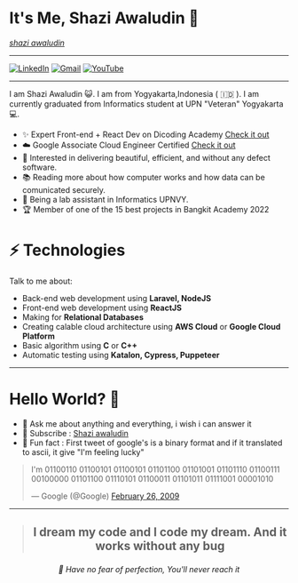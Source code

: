# It's Me, Shazi Awaludin 👋

[_shazi awaludin_](https://shaziawaludin.vercel.app/)

---

[![LinkedIn](https://img.shields.io/badge/linkedin-%230077B5.svg?style=for-the-badge&logo=linkedin&logoColor=white&link=https://www.linkedin.com/id/shazi-awaludin)](https://www.linkedin.com/in/shazi-awaludin)
[![Gmail](https://img.shields.io/badge/Gmail-D14836?style=for-the-badge&logo=gmail&logoColor=white&link=mailto:123190123@student.upnyk.ac.id)](mailto:123190213@student.upnyk.ac.id)
[![YouTube](https://img.shields.io/badge/Shazi%20Awaludin-%23FF0000.svg?style=for-the-badge&logo=YouTube&logoColor=white&link=https://www.youtube.com/channel/UCYtjFW_nToIL2furg1gcwdg)](https://www.youtube.com/channel/UCYtjFW_nToIL2furg1gcwdg)

---

I am Shazi Awaludin 😺. I am from Yogyakarta,Indonesia ( 🇮🇩 ). I am currently graduated from Informatics student at UPN "Veteran" Yogyakarta 💻.

- ✨ Expert Front-end + React Dev on Dicoding Academy [Check it out](https://www.dicoding.com/certificates/N9ZO4KVD8ZG5)
- ☁️ Google Associate Cloud Engineer Certified [Check it out](https://www.credential.net/5589fd42-8193-4c00-95e3-4fe2d358529c?key=3a2cd1360e7a926a247cb469971a6297cbfe2d94d9c8a099d4bf614cdefd59ed)
- 🧐 Interested in delivering beautiful, efficient, and without any defect software.
- 📚 Reading more about how computer works and how data can be comunicated securely.
- 👾 Being a lab assistant in Informatics UPNVY.
- 🏆 Member of one of the 15 best projects in Bangkit Academy 2022

# ⚡ **Technologies**

Talk to me about:

- Back-end web development using **Laravel, NodeJS**
- Front-end web development using **ReactJS**
- Making for **Relational Databases**
- Creating calable cloud architecture using **AWS Cloud** or **Google Cloud Platform**
- Basic algorithm using **C** or **C++**
- Automatic testing using **Katalon, Cypress, Puppeteer**

---

# **Hello World? 🤨**

- 💬 Ask me about anything and everything, i wish i can answer it
- 🔔 Subscribe : [Shazi awaludin](https://www.youtube.com/channel/UCYtjFW_nToIL2furg1gcwdg)
- 🌱 Fun fact : First tweet of google's is a binary format and if it translated to ascii, it give "I'm feeling lucky"

> I'm 01100110 01100101 01100101 01101100 01101001 01101110 01100111 00100000 01101100 01110101 01100011 01101011 01111001 00001010
> 
> — Google (@Google) [February 26, 2009](https://twitter.com/Google/status/1251523388?ref_src=twsrc%5Etfw)

---

>## <p align="center">I dream my code and I code my dream. And it works without any bug</p>

_<p align="center">🎯 Have no fear of perfection, You'll never reach it</p>_
